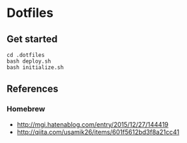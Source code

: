 # Dotfiles

## Get started
```
cd .dotfiles
bash deploy.sh
bash initialize.sh
```

## References

### Homebrew
- http://mgi.hatenablog.com/entry/2015/12/27/144419
- http://qiita.com/usamik26/items/601f5612bd3f8a21cc41
